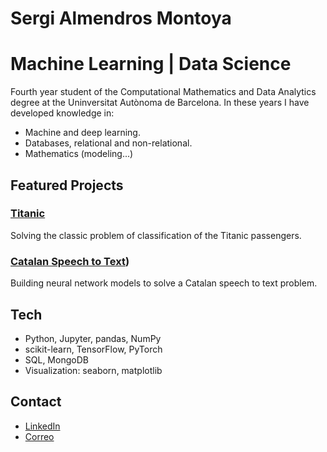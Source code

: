 # Sergi Almendros Montoya

# Machine Learning | Data Science 

Fourth year student of the Computational Mathematics and Data Analytics degree at the Uninversitat Autònoma de Barcelona. In these years I have developed knowledge in:
- Machine and deep learning.
- Databases, relational and non-relational.
- Mathematics (modeling...)
## Featured Projects

### [Titanic](https://github.com/ssaaaam/titanic)
Solving the classic problem of classification of the Titanic passengers.
### [Catalan Speech to Text](https://github.com/ssaaaam/spech2text))
Building neural network models to solve a Catalan speech to text problem.

## Tech

- Python, Jupyter, pandas, NumPy
- scikit-learn, TensorFlow, PyTorch
- SQL, MongoDB
- Visualization: seaborn, matplotlib

## Contact

- [LinkedIn](https://www.linkedin.com/in/sergi-almendros-montoya-779645359/)
- [Correo](sergialmontoya@gmail.com)
